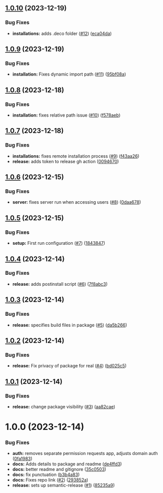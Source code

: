 ## [1.0.10](https://github.com/mikecarbone/deco-server/compare/v1.0.9...v1.0.10) (2023-12-19)


### Bug Fixes

* **installations:** adds .deco folder ([#12](https://github.com/mikecarbone/deco-server/issues/12)) ([eca04da](https://github.com/mikecarbone/deco-server/commit/eca04dac48c68d390d4fc7756ec220af6b38ab9e))

## [1.0.9](https://github.com/mikecarbone/deco-server/compare/v1.0.8...v1.0.9) (2023-12-19)


### Bug Fixes

* **installation:** Fixes dynamic import path ([#11](https://github.com/mikecarbone/deco-server/issues/11)) ([95bf08a](https://github.com/mikecarbone/deco-server/commit/95bf08aeb08d9b8395842464994a3b00e648cf72))

## [1.0.8](https://github.com/mikecarbone/deco-server/compare/v1.0.7...v1.0.8) (2023-12-18)


### Bug Fixes

* **installation:** fixes relative path issue ([#10](https://github.com/mikecarbone/deco-server/issues/10)) ([f578aeb](https://github.com/mikecarbone/deco-server/commit/f578aebd6d9dbf715bb320145732a4be62e8ccb2))

## [1.0.7](https://github.com/mikecarbone/deco-server/compare/v1.0.6...v1.0.7) (2023-12-18)


### Bug Fixes

* **installations:** fixes remote installation process ([#9](https://github.com/mikecarbone/deco-server/issues/9)) ([f43aa26](https://github.com/mikecarbone/deco-server/commit/f43aa2611f4984bf415fafd2c6348cc904cee0fb))
* **release:** adds token to release gh action ([0094670](https://github.com/mikecarbone/deco-server/commit/009467000574e7c9b9ae250f8587a069ad38d76e))

## [1.0.6](https://github.com/mikecarbone/deco-server/compare/v1.0.5...v1.0.6) (2023-12-15)


### Bug Fixes

* **server:** fixes server run when accessing users  ([#8](https://github.com/mikecarbone/deco-server/issues/8)) ([0daa678](https://github.com/mikecarbone/deco-server/commit/0daa678115fdf44615efdd732acf7112ab5bc9c2))

## [1.0.5](https://github.com/mikecarbone/deco-server/compare/v1.0.4...v1.0.5) (2023-12-15)


### Bug Fixes

* **setup:** First run configuration ([#7](https://github.com/mikecarbone/deco-server/issues/7)) ([1843847](https://github.com/mikecarbone/deco-server/commit/184384751105b0998c142ef2b5bc29a0b6551afe))

## [1.0.4](https://github.com/mikecarbone/deco-server/compare/v1.0.3...v1.0.4) (2023-12-14)


### Bug Fixes

* **release:** adds postinstall script ([#6](https://github.com/mikecarbone/deco-server/issues/6)) ([7f8abc3](https://github.com/mikecarbone/deco-server/commit/7f8abc30c9d6b3c2a236815ad749ea547447610c))

## [1.0.3](https://github.com/mikecarbone/deco-server/compare/v1.0.2...v1.0.3) (2023-12-14)


### Bug Fixes

* **release:** specifies build files in package ([#5](https://github.com/mikecarbone/deco-server/issues/5)) ([da5b266](https://github.com/mikecarbone/deco-server/commit/da5b2666d40f9463fe194ff559f44d895cf03d4a))

## [1.0.2](https://github.com/mikecarbone/deco-server/compare/v1.0.1...v1.0.2) (2023-12-14)


### Bug Fixes

* **release:** Fix privacy of package for real ([#4](https://github.com/mikecarbone/deco-server/issues/4)) ([bd025c5](https://github.com/mikecarbone/deco-server/commit/bd025c5abf8f9a7f9cea7208bf1f5189707f399a))

## [1.0.1](https://github.com/mikecarbone/deco-server/compare/v1.0.0...v1.0.1) (2023-12-14)


### Bug Fixes

* **release:** change package visibility ([#3](https://github.com/mikecarbone/deco-server/issues/3)) ([aa82cae](https://github.com/mikecarbone/deco-server/commit/aa82cae56238fbe53a4be629db561289be2e7c37))

# 1.0.0 (2023-12-14)


### Bug Fixes

* **auth:** removes separate permission requests app, adjusts domain auth ([0fa1983](https://github.com/mikecarbone/deco-server/commit/0fa1983333bc311034332289fbd93429a138b57a))
* **docs:** Adds details to package and readme ([de4ffd3](https://github.com/mikecarbone/deco-server/commit/de4ffd3341a1fb2b321c5834a347682692e68b8f))
* **docs:** better readme and gitignore ([35c0503](https://github.com/mikecarbone/deco-server/commit/35c0503708da300d89ab5ee7d6620f6f498c5050))
* **docs:** fix punctuation ([b3b4a83](https://github.com/mikecarbone/deco-server/commit/b3b4a83dad88cb7059a207028e9a5db0ff2a40c7))
* **docs:** Fixes repo link ([#2](https://github.com/mikecarbone/deco-server/issues/2)) ([293852a](https://github.com/mikecarbone/deco-server/commit/293852ae548e0b0579d400703fbbd92e63c16087))
* **release:** sets up semantic-release ([#1](https://github.com/mikecarbone/deco-server/issues/1)) ([85235a9](https://github.com/mikecarbone/deco-server/commit/85235a9f853199f790d39a56e3c32b31e44464c4))
